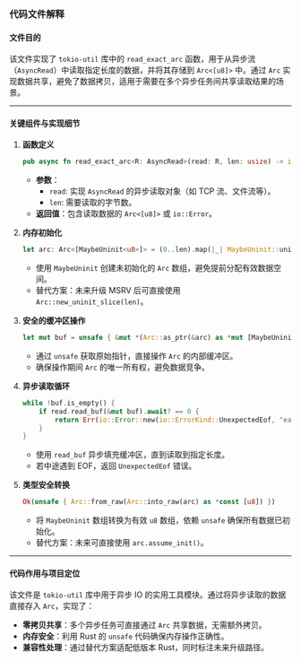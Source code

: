 ### 代码文件解释

#### 文件目的
该文件实现了 `tokio-util` 库中的 `read_exact_arc` 函数，用于从异步流（`AsyncRead`）中读取指定长度的数据，并将其存储到 `Arc<[u8]>` 中。通过 `Arc` 实现数据共享，避免了数据拷贝，适用于需要在多个异步任务间共享读取结果的场景。

---

#### 关键组件与实现细节

1. **函数定义**
   ```rust
   pub async fn read_exact_arc<R: AsyncRead>(read: R, len: usize) -> io::Result<Arc<[u8]>> 
   ```
   - **参数**：
     - `read`: 实现 `AsyncRead` 的异步读取对象（如 TCP 流、文件流等）。
     - `len`: 需要读取的字节数。
   - **返回值**：包含读取数据的 `Arc<[u8]>` 或 `io::Error`。

2. **内存初始化**
   ```rust
   let arc: Arc<[MaybeUninit<u8>]> = (0..len).map(|_| MaybeUninit::uninit()).collect();
   ```
   - 使用 `MaybeUninit` 创建未初始化的 `Arc` 数组，避免提前分配有效数据空间。
   - 替代方案：未来升级 MSRV 后可直接使用 `Arc::new_uninit_slice(len)`。

3. **安全的缓冲区操作**
   ```rust
   let mut buf = unsafe { &mut *(Arc::as_ptr(&arc) as *mut [MaybeUninit<u8>]) };
   ```
   - 通过 `unsafe` 获取原始指针，直接操作 `Arc` 的内部缓冲区。
   - 确保操作期间 `Arc` 的唯一所有权，避免数据竞争。

4. **异步读取循环**
   ```rust
   while !buf.is_empty() {
       if read.read_buf(&mut buf).await? == 0 {
           return Err(io::Error::new(io::ErrorKind::UnexpectedEof, "early eof"));
       }
   }
   ```
   - 使用 `read_buf` 异步填充缓冲区，直到读取到指定长度。
   - 若中途遇到 EOF，返回 `UnexpectedEof` 错误。

5. **类型安全转换**
   ```rust
   Ok(unsafe { Arc::from_raw(Arc::into_raw(arc) as *const [u8]) })
   ```
   - 将 `MaybeUninit` 数组转换为有效 `u8` 数组，依赖 `unsafe` 确保所有数据已初始化。
   - 替代方案：未来可直接使用 `arc.assume_init()`。

---

#### 代码作用与项目定位
该文件是 `tokio-util` 库中用于异步 IO 的实用工具模块。通过将异步读取的数据直接存入 `Arc`，实现了：
- **零拷贝共享**：多个异步任务可直接通过 `Arc` 共享数据，无需额外拷贝。
- **内存安全**：利用 Rust 的 `unsafe` 代码确保内存操作正确性。
- **兼容性处理**：通过替代方案适配低版本 Rust，同时标注未来升级路径。
